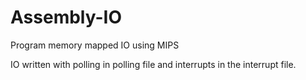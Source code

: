 # Assembly-IO
Program memory mapped IO using MIPS

IO written with polling in polling file and interrupts in the interrupt file.
